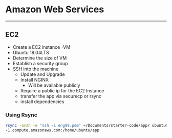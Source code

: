 # Amazon Web Services
---

## EC2
- Create a EC2 instance -VM
- Ubuntu 18.04LTS
- Determine the size of VM
- Establish a security group
- SSH into the machine
	- Update and Upgrade
	- Install NGINX
		- Will be available publicly
	- Require a public ip for the EC2 Instance
	- transfer the app via securecp or rsync
	- install dependencies

### Using Rsync
```bash
rsync -avzh -e "ssh -i eng99.pem" ~/Documents/starter-code/app/ ubuntu@ec2-34-245-24-17.eu-west  
-1.compute.amazonaws.com:/home/ubuntu/app
```